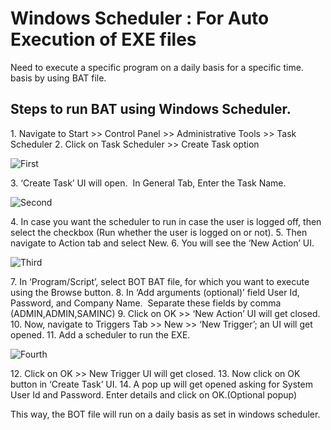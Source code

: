 # Windows Scheduler : For Auto Execution of EXE files

Need to execute a specific program on a daily basis for a specific time. 
basis by using BAT file.

## Steps to run BAT using Windows Scheduler.

1. Navigate to Start >> Control Panel >> Administrative Tools >> Task Scheduler
2. Click on Task Scheduler >> Create Task option

![First](https://ampasalapraveen.github.io/ampasala-rpa/blog/4-Windows-Scheduler-For-Auto-Execution-of-EXE-files/1.jpeg)

3. ‘Create Task’ UI will open.  In General Tab, Enter the Task Name.

![Second](https://ampasalapraveen.github.io/ampasala-rpa/blog/4-Windows-Scheduler-For-Auto-Execution-of-EXE-files/2.jpeg)

4. In case you want the scheduler to run in case the user is logged off, then select the checkbox (Run whether the user is logged on or not).
5. Then navigate to Action tab and select New.
6. You will see the ‘New Action’ UI.

![Third](https://ampasalapraveen.github.io/ampasala-rpa/blog/4-Windows-Scheduler-For-Auto-Execution-of-EXE-files/3.jpeg)

7. In ‘Program/Script’, select BOT BAT file, for which you want to execute using the Browse button.
8. In ‘Add arguments (optional)’ field User Id, Password, and Company Name.  Separate these fields by comma (ADMIN,ADMIN,SAMINC)
9. Click on OK >> ‘New Action’ UI will get closed.
10. Now, navigate to Triggers Tab >> New >> ‘New Trigger’; an UI will get opened.
11. Add a scheduler to run the EXE.

![Fourth](https://ampasalapraveen.github.io/ampasala-rpa/blog/4-Windows-Scheduler-For-Auto-Execution-of-EXE-files/4.jpeg)

12. Click on OK >> New Trigger UI will get closed.
13. Now click on OK button in ‘Create Task’ UI.
14. A pop up will get opened asking for System User Id and Password. Enter details and click on OK.(Optional popup)

This way, the BOT file will run on a daily basis as set in windows scheduler.
